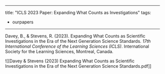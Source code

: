 
---
title: "ICLS 2023 Paper: Expanding What Counts as Investigations"
tags:
- ourpapers
---

Davey, B., & Stevens, R. (2023). Expanding What Counts as Scientific Investigations in the Era of the Next Generation Science Standards. _17th International Conference of the Learning Sciences (ICLS)_. International Society for the Learning Sciences, Montreal, Canada.


![[Davey & Stevens (2023) Expanding What Counts as Scientific Investigations in the Era of the Next Generation Science Standards.pdf]]